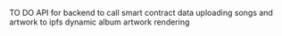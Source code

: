 TO DO
    API for backend to call smart contract data
    uploading songs and artwork to ipfs
    dynamic album artwork rendering
    